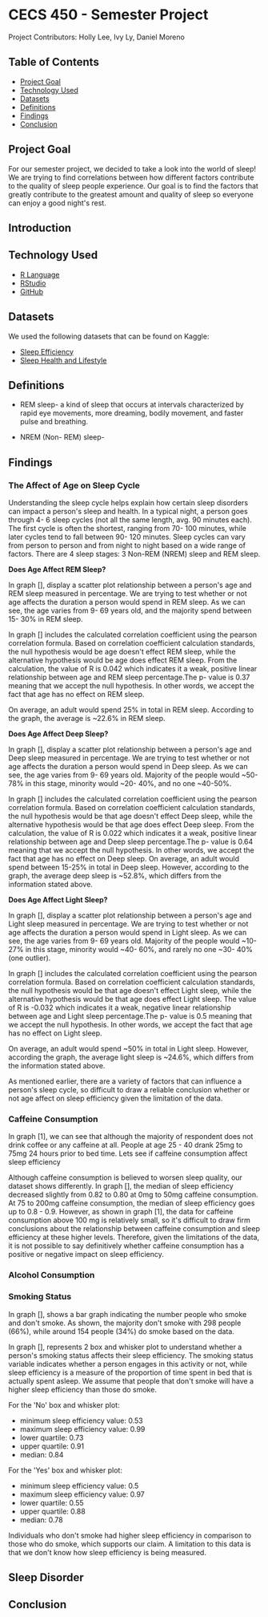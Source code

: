 # CECS 450 - Semester Project 
Project Contributors: Holly Lee, Ivy Ly, Daniel Moreno

## Table of Contents
- [Project Goal](#project-goal)
- [Technology Used](#technology-used)
- [Datasets](#datasets)
- [Definitions](#definitions)
- [Findings](#findings)
- [Conclusion](#conclusion)

## Project Goal
For our semester project, we decided to take a look into the world of sleep! We are trying to find correlations between how different factors contribute to the quality of sleep people experience.
Our goal is to find the factors that greatly contribute to the greatest amount and quality of sleep so everyone can enjoy a good night's rest.

## Introduction

## Technology Used
- [R Language](https://cran.rstudio.com/)
- [RStudio](https://posit.co/download/rstudio-desktop/)
- [GitHub](https://github.com/)

## Datasets
We used the following datasets that can be found on Kaggle:

- [Sleep Efficiency](https://www.kaggle.com/datasets/equilibriumm/sleep-efficiency)
- [Sleep Health and Lifestyle](https://www.kaggle.com/datasets/uom190346a/sleep-health-and-lifestyle-dataset)

## Definitions
- REM sleep- a kind of sleep that occurs at intervals characterized by rapid eye movements, more dreaming, bodily movement, and faster pulse and breathing. 

- NREM (Non- REM) sleep- 

## Findings

### The Affect of Age on Sleep Cycle
Understanding the sleep cycle helps explain how certain sleep disorders can impact a person's sleep and health. In a typical night, a person goes through 4- 6 sleep cycles (not all the same length, avg. 90 minutes each). The first cycle is often the shortest, ranging from 70- 100 minutes, while later cycles tend to fall between 90- 120 minutes. Sleep cycles can vary from person to person and from night to night based on a wide range of factors. There are 4 sleep stages: 3 Non-REM (NREM) sleep and REM sleep.

**Does Age Affect REM Sleep?**

In graph [], display a scatter plot relationship between a person's age and REM sleep measured in percentage. We are trying to test whether or not age affects the duration a person would spend in REM sleep. As we can see, the age varies from 9- 69 years old, and the majority spend between 15- 30% in REM sleep.

In graph [] includes the calculated correlation coefficient using the pearson correlation formula. Based on correlation coefficient calculation standards, the null hypothesis would be age doesn't effect REM sleep, while the alternative hypothesis would be age does effect REM sleep. From the calculation, the value of R is 0.042 which indicates it a weak, positive linear relationship between age and REM sleep percentage.The p- value is 0.37 meaning that we accept the null hypothesis. In other words, we accept the fact that age has no effect on REM sleep. 

On average, an adult would spend 25% in total in REM sleep. According to the graph, the average is ~22.6% in REM sleep.

**Does Age Affect Deep Sleep?**

In graph [], display a scatter plot relationship between a person's age and Deep sleep measured in percentage. We are trying to test whether or not age affects the duration a person would spend in Deep sleep. As we can see, the age varies from 9- 69 years old. Majority of the people would ~50- 78% in this stage, minority would ~20- 40%, and no one ~40-50%.

In graph [] includes the calculated correlation coefficient using the pearson correlation formula. Based on correlation coefficient calculation standards, the null hypothesis would be that age doesn't effect Deep sleep, while the alternative hypothesis would be that age does effect Deep sleep. From the calculation, the value of R is 0.022 which indicates it a weak, positive linear relationship between age and Deep sleep percentage.The p- value is 0.64 meaning that we accept the null hypothesis. In other words, we accept the fact that age has no effect on Deep sleep. 
On average, an adult would spend between 15-25% in total in Deep sleep. However, according to the graph, the average deep sleep is ~52.8%, which differs from the information stated above.

**Does Age Affect Light Sleep?**

In graph [], display a scatter plot relationship between a person's age and Light sleep measured in percentage. We are trying to test whether or not age affects the duration a person would spend in Light sleep. As we can see, the age varies from 9- 69 years old. Majority of the people would ~10- 27% in this stage, minority would ~40- 60%, and rarely no one ~30- 40% (one outlier).

In graph [] includes the calculated correlation coefficient using the pearson correlation formula. Based on correlation coefficient calculation standards, the null hypothesis would be that age doesn't effect Light sleep, while the alternative hypothesis would be that age does effect Light sleep. The value of R is -0.032 which indicates it a weak, negative linear relationship between age and Light sleep percentage.The p- value is 0.5 meaning that we accept the null hypothesis. In other words, we accept the fact that age has no effect on Light sleep. 

On average, an adult would spend ~50% in total in Light sleep. However, according the graph, the average light sleep is ~24.6%, which differs from the information stated above.

As mentioned earlier, there are a variety of factors that can influence a person's sleep cycle, so difficult to draw a reliable conclusion whether or not age affect on sleep efficiency given the limitation of the data.


###  Caffeine Consumption
In graph [1], we can see that although the majority of respondent does not drink coffee or any caffeine at all. People at age 25 - 40 drank 25mg to 75mg 24 hours prior to bed time. Lets see if caffeine consumption affect sleep efficiency

Although caffeine consumption is believed to worsen sleep quality, our dataset shows differently. In graph [], the median of sleep efficiency decreased slightly from 0.82 to 0.80 at 0mg to 50mg caffeine consumption. At 75 to 200mg caffeine consumption, the median of sleep efficiency goes up to 0.8 - 0.9. However, as shown in graph [1], the data for caffeine consumption above 100 mg is relatively small, so it's difficult to draw firm conclusions about the relationship between caffeine consumption and sleep efficiency at these higher levels.
Therefore, given the limitations of the data, it is not possible to say definitively whether caffeine consumption has a positive or negative impact on sleep efficiency. 

### Alcohol Consumption


### Smoking Status 
In graph [], shows a bar graph indicating the number people who smoke and don't smoke. As shown, the majority don't smoke with 298 people (66%), while around 154 people (34%) do smoke based on the data. 

In graph [], represents 2 box and whisker plot to understand whether a person's smoking status affects their sleep efficiency. The smoking status variable indicates whether a person engages in this activity or not, while sleep efficiency is a measure of the proportion of time spent in bed that is actually spent asleep. We assume that people that don't smoke will have a higher sleep efficiency than those do smoke.

For the 'No' box and whisker plot:
- minimum sleep efficiency value: 0.53
- maximum sleep efficiency value: 0.99
- lower quartile: 0.73
- upper quartile: 0.91
- median: 0.84 

For the 'Yes' box and whisker plot:
- minimum sleep efficiency value: 0.5
- maximum sleep efficiency value: 0.97
- lower quartile: 0.55
- upper quartile: 0.88
- median: 0.78

Individuals who don't smoke had higher sleep efficiency in comparison to those who do smoke, which supports our claim. A limitation to this data is that we don't know how sleep efficiency is being measured.

## Sleep Disorder



## Conclusion

